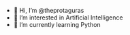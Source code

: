 - 👋 Hi, I’m @theprotaguras
- 👀 I’m interested in Artificial Intelligence
- 🌱 I’m currently learning Python
